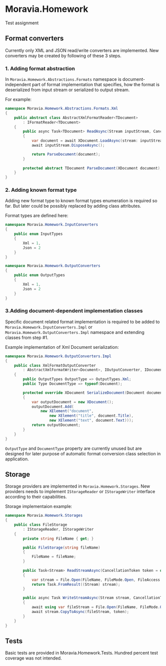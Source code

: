 # Moravia.Homework

Test assignment

## Format converters

Currently only XML and JSON read/write converters are implemented. 
New converters may be created by following of these 3 steps.

### 1. Adding format abstraction

In `Moravia.Homework.Abstractions.Formats` namespace is document-independent
part of format implementation that specifies, how the format is 
deserialized from input stream or serialized to output stream.

For example:
``` c# 
namespace Moravia.Homework.Abstractions.Formats.Xml
{
    public abstract class AbstractXmlFormatReader<TDocument>
        : IFormatReader<TDocument>
    {
        public async Task<TDocument> ReadAsync(Stream inputStream, CancellationToken token = default)
        {
            var document = await XDocument.LoadAsync(stream: inputStream, LoadOptions.None, token);
            await inputStream.DisposeAsync();

            return ParseDocument(document);
        }
        
        protected abstract TDocument ParseDocument(XDocument document);
    }
}
```

### 2. Adding known format type

Adding new format type to known format types enumeration is required so far.
But later could be possibly replaced by adding class attributes. 

Format types are defined here:
``` c#
namespace Moravia.Homework.InputConverters
{
    public enum InputTypes
    {
        Xml = 1,
        Json = 2
    }
}

namespace Moravia.Homework.OutputConverters
{
    public enum OutputTypes
    {
        Xml = 1,
        Json = 2
    }
}
```

### 3.Adding document-dependent implementation classes

Specific document related format implementation is required to be added to 
`Moravia.Homework.InputConverters.Impl` or `Moravia.Homework.OutputConverters.Impl` namespace
and extending classes from step #1.

Example implementation of Xml Document serialization:

``` c#
namespace Moravia.Homework.OutputConverters.Impl
{
    public class XmlFormatOutputConverter
        : AbstractXmlFormatWriter<Document>, IOutputConverter, IDocumentProvider
    {
        public OutputTypes OutputType => OutputTypes.Xml;
        public Type DocumentType => typeof(Document);

        protected override XDocument SerializeDocument(Document document)
        {
            var outputDocument = new XDocument();
            outputDocument.Add(
                new XElement("document", 
                    new XElement("title", document.Title),
                    new XElement("text", document.Text)));
            return outputDocument;
        }
    }
}
```

`OutputType` and `DocumentType` property are currently unused but are designed
for later purpose of automatic format conversion class selection in application.   

## Storage

Storage providers are implemented in `Moravia.Homework.Storages`. New providers needs to 
implement `IStorageReader` or `IStorageWriter` interface according to their capabilities.

Storage implementaion example:
``` c#
namespace Moravia.Homework.Storages
{
    public class FileStorage
        : IStorageReader, IStorageWriter
    {
        private string FileName { get; }

        public FileStorage(string fileName)
        {
            FileName = fileName;
        }
        
        public Task<Stream> ReadStreamAsync(CancellationToken token = default)
        {
            var stream = File.Open(FileName, FileMode.Open, FileAccess.Read);
            return Task.FromResult((Stream) stream);
        }

        public async Task WriteStreamAsync(Stream stream, CancellationToken token = default)
        {
            await using var fileStream = File.Open(FileName, FileMode.OpenOrCreate, FileAccess.Write);
            await stream.CopyToAsync(fileStream, token);
        }
    }
}
```

## Tests

Basic tests are provided in Moravia.Homework.Tests. Hundred percent test coverage was not intended.